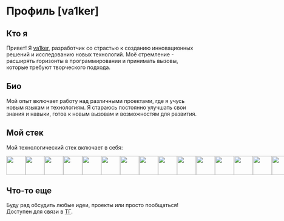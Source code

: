 # Профиль [va1ker]
## Кто я
Привет! Я [va1ker](https://github.com/va1ker), разработчик со страстью к созданию инновационных решений и исследованию новых технологий. Моё стремление - расширять горизонты в программировании и принимать вызовы, которые требуют творческого подхода.

## Био
Мой опыт включает работу над различными проектами, где я учусь новым языкам и технологиям. Я стараюсь постоянно улучшать свои знания и навыки, готов к новым вызовам и возможностям для развития.

## Мой стек
Мой технологический стек включает в себя:
<div style="display: flex;">
  <img src="https://cdn-icons-png.flaticon.com/512/919/919852.png" href="https://www.python.org/" width=50px height=50px>
  <img src="https://cdn-icons-png.flaticon.com/512/4926/4926625.png" href="https://github.com/va1ker" width=50px height=50px> 
  <img src="https://cdn-icons-png.flaticon.com/512/5969/5969124.png" href="https://www.docker.com/" width=50px height=50px>
  <img src="https://cdn-icons-png.flaticon.com/512/5968/5968267.png" href="https://developer.mozilla.org/en-US/docs/Web/HTML" width=50px height=50px>
  <img src="https://cdn-icons-png.flaticon.com/512/5968/5968242.png" href="https://developer.mozilla.org/en-US/docs/Web/HTML" width=50px height=50px>
  <img src="https://cdn-icons-png.flaticon.com/512/5968/5968292.png" href="https://developer.mozilla.org/en-US/docs/Web/JavaScript" width=50px height=50px>
  <img src="https://cdn-icons-png.flaticon.com/512/5968/5968671.png" href="https://getbootstrap.com/" width=50px height=50px>
  <img src="ttps://static.djangoproject.com/img/logos/django-logo-negative.png" href="https://www.djangoproject.com/" width=50px height=50px>
  <img src="https://icon.icepanel.io/Technology/png-shadow-512/Django-REST.png" href="https://www.django-rest-framework.org/" width=50px height=50px>
  <img src="https://cdn.worldvectorlogo.com/logos/fastapi-1.svg" href="https://fastapi.tiangolo.com/" width=50px height=50px>
  <img src="https://cdn-icons-png.flaticon.com/512/10464/10464247.png" href="https://www.postgresql.org/" width=50px height=50px>
  <img src="https://python-poetry.org/images/logo-origami.svg" href="https://python-poetry.org/" width=50px height=50px>
  <img src="https://docs.celeryq.dev/en/stable/_static/celery_512.png" href="https://docs.celeryq.dev/en/stable/getting-started/introduction.html" width=50px height=50px>
  <img src="https://cdn4.iconfinder.com/data/icons/redis-2/1451/Untitled-2-512.png" href="https://redis.io/" width=50px height=50px>
  <img src="https://www.sqlalchemy.org/img/sqla_logo.png" href="https://docs.sqlalchemy.org/en/20/core/type_basics.html" width=50px height=50px>
  
</div>


## Что-то еще

Буду рад обсудить любые идеи, проекты или просто пообщаться! Доступен для связи в [ТГ](https://t.me/comevisitmeinhell).
